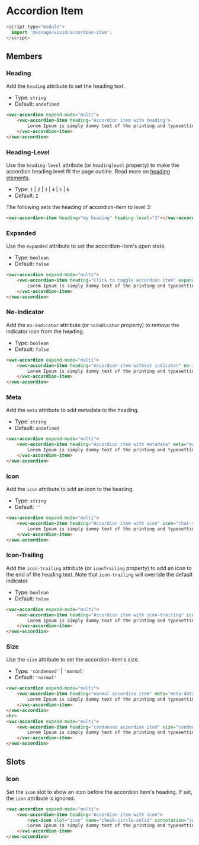 # Accordion Item

```js
<script type="module">
  import '@vonage/vivid/accordion-item';
</script>
```

## Members

### Heading

Add the `heading` attribute to set the heading text.

- Type: `string`
- Default: `undefined`

```html preview full
<vwc-accordion expand-mode="multi">
	<vwc-accordion-item heading="Accordion item with heading">
		Lorem Ipsum is simply dummy text of the printing and typesetting industry.
	</vwc-accordion-item>
</vwc-accordion>
```

### Heading-Level

Use the `heading-level` attribute (or `headinglevel` property) to make the accordion heading level fit the page outline. Read more on [heading elements](https://developer.mozilla.org/en-US/docs/Web/HTML/Element/Heading_Elements).

- Type: `1` | `2` | `3` | `4` | `5` | `6`
- Default: `2`

The following sets the heading of accordion-item to level 3:

```html
<vwc-accordion-item heading="my heading" heading-level="3"></vwc-accordion-item>
```

### Expanded

Use the `expanded` attribute to set the accordion-item's open state.

- Type: `boolean`
- Default: `false`

```html preview full
<vwc-accordion expand-mode="multi">
	<vwc-accordion-item heading="Click to toggle accordion item" expanded>
		Lorem Ipsum is simply dummy text of the printing and typesetting industry.
	</vwc-accordion-item>
</vwc-accordion>
```

### No-Indicator

Add the `no-indicator` attribute (or `noIndicator` property) to remove the indicator icon from the heading.

- Type: `boolean`
- Default: `false`

```html preview full
<vwc-accordion expand-mode="multi">
	<vwc-accordion-item heading="Accordion item without indicator" no-indicator>
		Lorem Ipsum is simply dummy text of the printing and typesetting industry.
	</vwc-accordion-item>
</vwc-accordion>
```

### Meta

Add the `meta` attribute to add metadata to the heading.

- Type: `string`
- Default: `undefined`

```html preview full
<vwc-accordion expand-mode="multi">
	<vwc-accordion-item heading="Accordion item with metadata" meta="meta-data">
		Lorem Ipsum is simply dummy text of the printing and typesetting industry.
	</vwc-accordion-item>
</vwc-accordion>
```

### Icon

Add the `icon` attribute to add an icon to the heading.

- Type: `string`
- Default: `''`

```html preview full
<vwc-accordion expand-mode="multi">
	<vwc-accordion-item heading="Accordion item with icon" icon="chat-solid">
		Lorem Ipsum is simply dummy text of the printing and typesetting industry.
	</vwc-accordion-item>
</vwc-accordion>
```

### Icon-Trailing

Add the `icon-trailing` attribute (or `iconTrailing` property) to add an icon to the end of the heading text. Note that `icon-trailing` will override the default indicator.

- Type: `boolean`
- Default: `false`

```html preview full
<vwc-accordion expand-mode="multi">
	<vwc-accordion-item heading="Accordion item with icon-trailing" icon="chat-solid" icon-trailing>
		Lorem Ipsum is simply dummy text of the printing and typesetting industry.
	</vwc-accordion-item>
</vwc-accordion>
```

### Size

Use the `size` attribute to set the accordion-item's size.

- Type: `'condensed'` | `'normal'`
- Default: `'normal'`

```html preview full 230px
<vwc-accordion expand-mode="multi">
	<vwc-accordion-item heading="normal accordion item" meta="meta-data" icon="chat-solid">
		Lorem Ipsum is simply dummy text of the printing and typesetting industry.
	</vwc-accordion-item>
</vwc-accordion>
<hr>
<vwc-accordion expand-mode="multi">
	<vwc-accordion-item heading="condensed accordion item" size="condensed" meta="meta-data" icon="chat-solid">
		Lorem Ipsum is simply dummy text of the printing and typesetting industry.
	</vwc-accordion-item>
</vwc-accordion>
```

## Slots

### Icon

Set the `icon` slot to show an icon before the accordion item's heading.
If set, the `icon` attribute is ignored.

```html preview full
<vwc-accordion expand-mode="multi">
	<vwc-accordion-item heading="Accordion item with icon">
		<vwc-icon slot="icon" name="check-circle-solid" connotation="success"></vwc-icon>
		Lorem Ipsum is simply dummy text of the printing and typesetting industry.
	</vwc-accordion-item>
</vwc-accordion>
```
